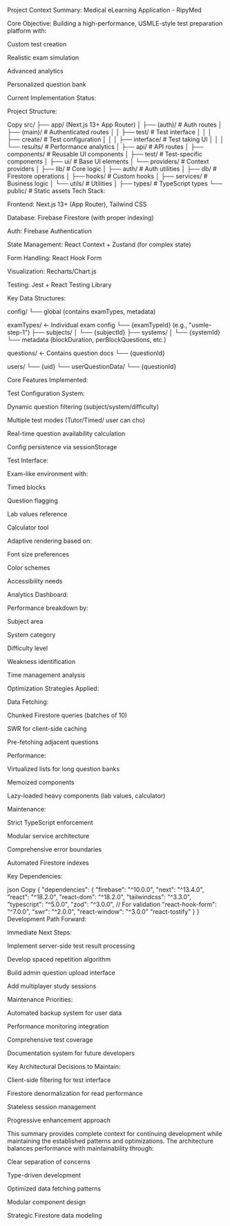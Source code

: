 Project Context Summary: Medical eLearning Application - RipyMed

Core Objective:
Building a high-performance, USMLE-style test preparation platform with:

Custom test creation

Realistic exam simulation

Advanced analytics

Personalized question bank

Current Implementation Status:

Project Structure:

Copy
src/
├── app/ (Next.js 13+ App Router)
│   ├── (auth)/                  # Auth routes
│   ├── (main)/                  # Authenticated routes
│   │   ├── test/                # Test interface
│   │   │   ├── create/          # Test configuration
│   │   │   ├── interface/       # Test taking UI
│   │   │   └── results/         # Performance analytics
│   ├── api/                     # API routes
│
├── components/                  # Reusable UI components
│   ├── test/                    # Test-specific components
│   ├── ui/                      # Base UI elements
│   └── providers/               # Context providers
│
├── lib/                         # Core logic
│   ├── auth/                    # Auth utilities
│   ├── db/                      # Firestore operations
│   ├── hooks/                   # Custom hooks
│   ├── services/                # Business logic
│   └── utils/                   # Utilities
│
├── types/                       # TypeScript types
└── public/                      # Static assets
Tech Stack:

Frontend: Next.js 13+ (App Router), Tailwind CSS

Database: Firebase Firestore (with proper indexing)

Auth: Firebase Authentication

State Management: React Context + Zustand (for complex state)

Form Handling: React Hook Form

Visualization: Recharts/Chart.js

Testing: Jest + React Testing Library

Key Data Structures:

config/
  └── global (contains examTypes, metadata)

examTypes/            ← Individual exam config
  └── {examTypeId} (e.g., "usmle-step-1")
        ├── subjects/
        │   └── {subjectId}
        ├── systems/
        │   └── {systemId}
        └── metadata (blockDuration, perBlockQuestions, etc.)

questions/            ← Contains question docs
  └── {questionId}

users/
  └── {uid}
        └── userQuestionData/
              └── {questionId}

Core Features Implemented:

Test Configuration System:

Dynamic question filtering (subject/system/difficulty)

Multiple test modes (Tutor/Timed/ user can cho)

Real-time question availability calculation

Config persistence via sessionStorage

Test Interface:

Exam-like environment with:

Timed blocks

Question flagging

Lab values reference

Calculator tool

Adaptive rendering based on:

Font size preferences

Color schemes

Accessibility needs

Analytics Dashboard:

Performance breakdown by:

Subject area

System category

Difficulty level

Weakness identification

Time management analysis

Optimization Strategies Applied:

Data Fetching:

Chunked Firestore queries (batches of 10)

SWR for client-side caching

Pre-fetching adjacent questions

Performance:

Virtualized lists for long question banks

Memoized components

Lazy-loaded heavy components (lab values, calculator)

Maintenance:

Strict TypeScript enforcement

Modular service architecture

Comprehensive error boundaries

Automated Firestore indexes

Key Dependencies:

json
Copy
{
  "dependencies": {
    "firebase": "^10.0.0",
    "next": "^13.4.0",
    "react": "^18.2.0",
    "react-dom": "^18.2.0",
    "tailwindcss": "^3.3.0",
    "typescript": "^5.0.0",
    "zod": "^3.0.0", // For validation
    "react-hook-form": "^7.0.0",
    "swr": "^2.0.0",
    "react-window": "^3.0.0"
    "react-tostify"
  }
}
Development Path Forward:

Immediate Next Steps:

Implement server-side test result processing

Develop spaced repetition algorithm

Build admin question upload interface

Add multiplayer study sessions

Maintenance Priorities:

Automated backup system for user data

Performance monitoring integration

Comprehensive test coverage

Documentation system for future developers

Key Architectural Decisions to Maintain:

Client-side filtering for test interface

Firestore denormalization for read performance

Stateless session management

Progressive enhancement approach

This summary provides complete context for continuing development while maintaining the established patterns and optimizations. The architecture balances performance with maintainability through:

Clear separation of concerns

Type-driven development

Optimized data fetching patterns

Modular component design

Strategic Firestore data modeling

